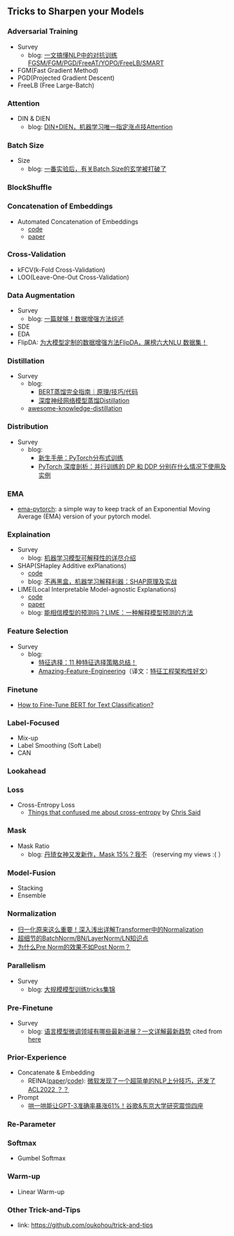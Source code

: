 ## **Tricks to Sharpen your Models**


### Adversarial Training
  * Survey
    - blog: [一文搞懂NLP中的对抗训练FGSM/FGM/PGD/FreeAT/YOPO/FreeLB/SMART](https://zhuanlan.zhihu.com/p/103593948)
  * FGM(Fast Gradient Method)
  * PGD(Projected Gradient Descent)
  * FreeLB (Free Large-Batch)

### Attention
  * DIN & DIEN
    - blog: [DIN+DIEN，机器学习唯一指定涨点技Attention](https://mp.weixin.qq.com/s/oRoy82I_8S7uvMToMouIeQ)
  
### Batch Size
  * Size
    - blog: [一番实验后，有关Batch Size的玄学被打破了](https://mp.weixin.qq.com/s/eMxxpPwRYSeYy9suUSX_gQ)

### BlockShuffle

### Concatenation of Embeddings
  * Automated Concatenation of Embeddings
    - [code](https://github.com/Alibaba-NLP/ACE#download-embeddings)
    - [paper](https://arxiv.org/abs/2010.05006)

### Cross-Validation
  * kFCV(k-Fold Cross-Validation)
  * LOO(Leave-One-Out Cross-Validation)

### Data Augmentation
  * Survey
    - blog: [一篇就够！数据增强方法综述](https://mp.weixin.qq.com/s/HPItY9xXJcOZWisBGOrkSw)
  * SDE
  * EDA
  * FlipDA: [为大模型定制的数据增强方法FlipDA，屠榜六大NLU 数据集！](https://mp.weixin.qq.com/s/EcC8naSuNrTNQf0Es32YHQ)

### Distillation
  * Survey
    - blog: 
      - [BERT蒸馏完全指南｜原理/技巧/代码](https://mp.weixin.qq.com/s/tKfHq49heakvjM0EVQPgHw)
      - [深度神经网络模型蒸馏Distillation](https://zhuanlan.zhihu.com/p/71986772)
    - [awesome-knowledge-distillation](https://github.com/dkozlov/awesome-knowledge-distillation)

### Distribution
  * Survey
    - blog:
      - [新生手册：PyTorch分布式训练](https://mp.weixin.qq.com/s/dovriJnogKp1rIg6YZG2dw)
      - [PyTorch 深度剖析：并行训练的 DP 和 DDP 分别在什么情况下使用及实例](https://blog.csdn.net/God_WeiYang/article/details/125289149)

### EMA
  * [ema-pytorch](https://github.com/lucidrains/ema-pytorch): a simple way to keep track of an Exponential Moving Average (EMA) version of your pytorch model.

### Explaination
  * Survey
    - blog: [机器学习模型可解释性的详尽介绍](https://www.jiqizhixin.com/articles/2019-10-30-9)
  * SHAP(SHapley Additive exPlanations)
    - [code](https://github.com/slundberg/shap)
    - blog: [不再黑盒，机器学习解释利器：SHAP原理及实战](https://zhuanlan.zhihu.com/p/106320452)
  * LIME(Local Interpretable Model-agnostic Explanations)
    - [code](https://github.com/marcotcr/lime)
    - [paper](https://arxiv.org/abs/1602.04938)
    - blog: [能相信模型的预测吗？LIME：一种解释模型预测的方法](https://www.jiqizhixin.com/articles/2016-08-22-6)

### Feature Selection
  * Survey
    - blog: 
      - [特征选择：11 种特征选择策略总结！](https://mp.weixin.qq.com/s/BhCfPkJexi-DCLpwYwY6YA)
      - [Amazing-Feature-Engineering](https://github.com/ashishpatel26/Amazing-Feature-Engineering)（译文：[特征工程架构性好文](https://mp.weixin.qq.com/s/j1ofgcZ_Wcnn4ehbPnKM8w)）

### Finetune
  * [How to Fine-Tune BERT for Text Classification?](https://arxiv.org/abs/1905.05583?context=cs.CL)

### Label-Focused
  * Mix-up
  * Label Smoothing (Soft Label)
  * CAN

### Lookahead

### Loss
  * Cross-Entropy Loss
    - [Things that confused me about cross-entropy](https://chris-said.io/2020/12/26/two-things-that-confused-me-about-cross-entropy/) by [Chris Said](https://chris-said.io/)

### Mask
  * Mask Ratio
    - blog: [丹琦女神又发新作，Mask 15%？我不](https://mp.weixin.qq.com/s/6bCwBy5_72Hl7-xr3hSZMA) （reserving my views :( ）

### Model-Fusion
  * Stacking
  * Ensemble

### Normalization
  * [归一化原来这么重要！深入浅出详解Transformer中的Normalization](https://mp.weixin.qq.com/s/n_twT43ZmQrkBKkAxOKa-Q)
  * [超细节的BatchNorm/BN/LayerNorm/LN知识点](https://mp.weixin.qq.com/s/rvs82W91jDPGyhcC_9PlLw)
  * [为什么Pre Norm的效果不如Post Norm？](https://mp.weixin.qq.com/s/kJnZpfYUIJRnLAUEuRQGsA)

### Parallelism
  * Survey
    - blog: [大规模模型训练tricks集锦](https://mp.weixin.qq.com/s/p99u10YOODDmZQPN0lc03w)

### Pre-Finetune
  * Survey
    - blog: [语言模型微调领域有哪些最新进展？一文详解最新趋势](https://mp.weixin.qq.com/s/XVZSAxaWM30t9rOeXYM03A) cited from [here](https://ruder.io/recent-advances-lm-fine-tuning/)

### Prior-Experience
  * Concatenate & Embedding
    - REINA([paper](https://arxiv.org/abs/2203.08773)/[code](https://github.com/microsoft/REINA)): [微软发现了一个超简单的NLP上分技巧，还发了ACL2022 ？？](https://mp.weixin.qq.com/s/koUKcfIozcl2zYeVzGj9wA)
  * Prompt
    - [哄一哄能让GPT-3准确率暴涨61%！谷歌&东京大学研究震惊四座](https://mp.weixin.qq.com/s/jDqaL6d2UCeY_8usXszkJg)

### Re-Parameter

### Softmax
  * Gumbel Softmax

### Warm-up
  * Linear Warm-up

### Other Trick-and-Tips
  * link: https://github.com/oukohou/trick-and-tips
